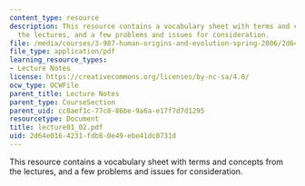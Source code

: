 ```yaml
---
content_type: resource
description: This resource contains a vocabulary sheet with terms and concepts from
  the lectures, and a few problems and issues for consideration.
file: /media/courses/3-987-human-origins-and-evolution-spring-2006/2d64e0164231fdb80e49ebe41dc0731d_lecture01_02.pdf
file_type: application/pdf
learning_resource_types:
- Lecture Notes
license: https://creativecommons.org/licenses/by-nc-sa/4.0/
ocw_type: OCWFile
parent_title: Lecture Notes
parent_type: CourseSection
parent_uid: cc8aef1c-77c8-86be-9a6a-e17f7d7d1295
resourcetype: Document
title: lecture01_02.pdf
uid: 2d64e016-4231-fdb8-0e49-ebe41dc0731d
---
```

This resource contains a vocabulary sheet with terms and concepts from the lectures, and a few problems and issues for consideration.